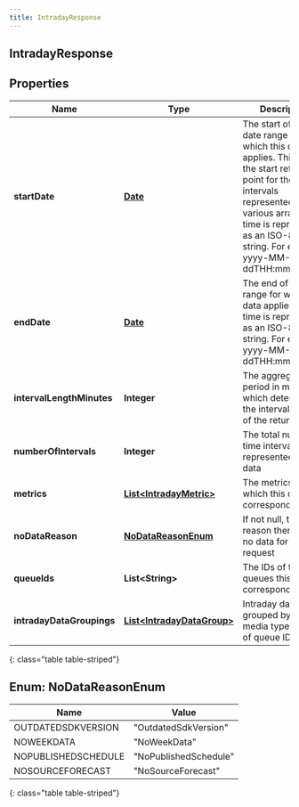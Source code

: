 ```yaml
---
title: IntradayResponse
---
```

## IntradayResponse


## Properties

| Name | Type | Description | Notes |
| ------------ | ------------- | ------------- | ------------- |
| **startDate** | [**Date**](Date.html) | The start of the date range for which this data applies.  This is also the start reference point for the intervals represented in the various arrays. Date time is represented as an ISO-8601 string. For example: yyyy-MM-ddTHH:mm:ss.SSSZ |  [optional] |
| **endDate** | [**Date**](Date.html) | The end of the date range for which this data applies. Date time is represented as an ISO-8601 string. For example: yyyy-MM-ddTHH:mm:ss.SSSZ |  [optional] |
| **intervalLengthMinutes** | **Integer** | The aggregation period in minutes, which determines the interval duration of the returned data |  [optional] |
| **numberOfIntervals** | **Integer** | The total number of time intervals represented by this data |  [optional] |
| **metrics** | [**List&lt;IntradayMetric&gt;**](IntradayMetric.html) | The metrics to which this data corresponds |  [optional] |
| **noDataReason** | [**NoDataReasonEnum**](#NoDataReasonEnum) | If not null, the reason there was no data for the request |  [optional] |
| **queueIds** | **List&lt;String&gt;** | The IDs of the queues this data corresponds to |  [optional] |
| **intradayDataGroupings** | [**List&lt;IntradayDataGroup&gt;**](IntradayDataGroup.html) | Intraday data grouped by a single media type and set of queue IDs |  [optional] |
{: class="table table-striped"}


<a name="NoDataReasonEnum"></a>

## Enum: NoDataReasonEnum

| Name | Value |
| ---- | ----- |
| OUTDATEDSDKVERSION | &quot;OutdatedSdkVersion&quot; |
| NOWEEKDATA | &quot;NoWeekData&quot; |
| NOPUBLISHEDSCHEDULE | &quot;NoPublishedSchedule&quot; |
| NOSOURCEFORECAST | &quot;NoSourceForecast&quot; |
{: class="table table-striped"}



